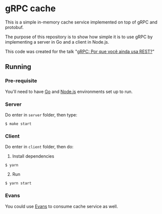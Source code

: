 # gRPC cache

This is a simple in-memory cache service implemented on top of gRPC and protobuf.

The purpose of this repository is to show how simple it is to use gRPC by implementing a server in Go and a client in Node.js.

This code was created for the talk "[gRPC: Por que você ainda usa REST?](https://speakerdeck.com/yagotome/grpc-por-que-voce-ainda-usa-rest)"

## Running

### Pre-requisite

You'll need to have [Go](https://golang.org/doc/install) and [Node.js](https://nodejs.org/en/download/) environments set up to run.

### Server

Do enter in `server` folder, then type:

```shell
$ make start
```

### Client

Do enter in `client` folder, then do:

1. Install dependencies

```shell
$ yarn
```

2. Run

```shell
$ yarn start
```

### Evans

You could use [Evans](https://github.com/ktr0731/evans) to consume cache service as well.
